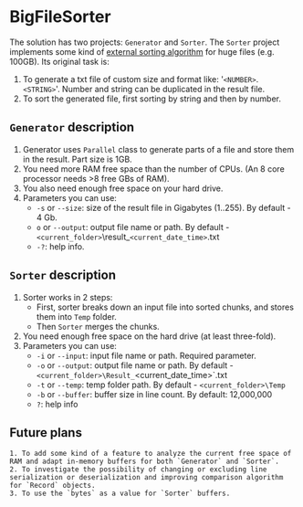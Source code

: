 # BigFileSorter

The solution has two projects: `Generator` and `Sorter`.
The `Sorter` project implements some kind of [external sorting algorithm](https://en.wikipedia.org/wiki/External_sorting#:~:text=External%20sorting%20is%20a%20class,usually%20a%20hard%20disk%20drive.) for huge files (e.g. 100GB).
Its original task is:
  1. To generate a txt file of custom size and format like: '`<NUMBER>`. `<STRING>`'. Number and string can be duplicated in the result file.
  2. To sort the generated file, first sorting by string and then by number.

## `Generator` description

  1. Generator uses `Parallel` class to generate parts of a file and store them in the result. Part size is 1GB.
  2. You need more RAM free space than the number of CPUs. (An 8 core processor needs >8 free GBs of RAM).
  3. You also need enough free space on your hard drive.
  4. Parameters you can use:
      * `-s` or `--size`: size of the result file in Gigabytes (1..255). By default - 4 Gb.
      * `o` or `--output`: output file name or path. By default - `<current_folder>`\result_`<current_date_time>`.txt
      * `-?`: help info.

## `Sorter` description

  1. Sorter works in 2 steps:
      * First, sorter breaks down an input file into sorted chunks, and stores them into `Temp` folder.
      * Then `Sorter` merges the chunks.
  2. You need enough free space on the hard drive (at least three-fold).
  3. Parameters you can use:
      * `-i` or `--input`: input file name or path. Required parameter.
      * `-o` or `--output`: output file name or path. By default - `<current_folder>\Result_`<current_date_time>`.txt
      * `-t` or `--temp`: temp folder path. By default - `<current_folder>\Temp`
      * `-b` or `--buffer`: buffer size in line count. By default: 12,000,000
      * `?`: help info
   
## Future plans
  
    1. To add some kind of a feature to analyze the current free space of RAM and adapt in-memory buffers for both `Generator` and `Sorter`.
    2. To investigate the possibility of changing or excluding line serialization or deserialization and improving comparison algorithm for `Record` objects.
    3. To use the `bytes` as a value for `Sorter` buffers.
